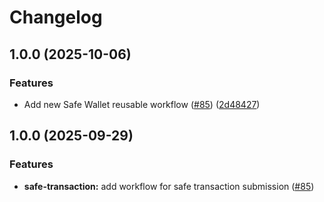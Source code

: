 # Changelog

## 1.0.0 (2025-10-06)


### Features

* Add new Safe Wallet reusable workflow ([#85](https://github.com/iExecBlockchainComputing/github-actions-workflows/issues/85)) ([2d48427](https://github.com/iExecBlockchainComputing/github-actions-workflows/commit/2d48427e65fdafa7d1cecaf698206611e034c60a))

## 1.0.0 (2025-09-29)

### Features

* **safe-transaction:** add workflow for safe transaction submission ([#85](https://github.com/iExecBlockchainComputing/github-actions-workflows/pull/85))
